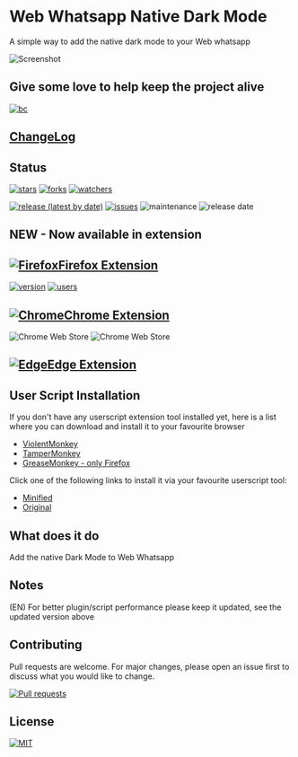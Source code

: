 # Web Whatsapp Native Dark Mode

A simple way to add the native dark mode to your Web whatsapp

![Screenshot](https://i.imgur.com/Ccl0Twl.gif)

## Give some love to help keep the project alive

[![bc](https://cdn.buymeacoffee.com/buttons/lato-black.png)](https://www.buymeacoffee.com/dippas)

## [ChangeLog](https://github.com/dippas/WebWhatsapp-Native-DarkMode/releases)

## Status

[![stars](https://img.shields.io/github/stars/dippas/WebWhatsapp-Native-DarkMode.svg?style=social)](https://github.com/dippas/Whatsapp-Native-DarkMode/stargazers)
[![forks](https://img.shields.io/github/forks/dippas/WebWhatsapp-Native-DarkMode.svg?style=social)](https://github.com/dippas/Whatsapp-Native-DarkMode/network)
[![watchers](https://img.shields.io/github/watchers/dippas/WebWhatsapp-Native-DarkMode?label=Watchers&style=social)](https://github.com/dippas/Whatsapp-Native-DarkMode/watchers)

[![release (latest by date)](https://img.shields.io/github/v/release/dippas/WebWhatsapp-Native-DarkMode)](https://github.com/dippas/WebWhatsapp-Native-DarkMode/releases/latest)
[![issues](https://img.shields.io/github/issues/dippas/WebWhatsapp-Native-DarkMode)](https://github.com/dippas/Whatsapp-Native-DarkMode/issues)
![maintenance](https://img.shields.io/maintenance/yes/2020)
![release date](https://img.shields.io/github/release-date/dippas/WebWhatsapp-Native-DarkMode)

## NEW - Now available in extension

## [![Firefox](https://i.imgur.com/k8dziXb.png)Firefox Extension](https://addons.mozilla.org/en-US/firefox/addon/webwhatsapp-native-darkmode/)

[![version](https://img.shields.io/amo/v/WebWhatsapp-Native-DarkMode?color=orange)](https://addons.mozilla.org/pt-PT/firefox/addon/webwhatsapp-native-darkmode/)
[![users](https://img.shields.io/amo/users/WebWhatsapp-Native-DarkMode?color=orange)](https://addons.mozilla.org/pt-PT/firefox/addon/webwhatsapp-native-darkmode/)

## [![Chrome](https://i.imgur.com/RctyFpe.png)Chrome Extension](https://chrome.google.com/webstore/detail/hofpgmccblgdpklckoopbfpcojffbfef/)

![Chrome Web Store](https://img.shields.io/chrome-web-store/v/hofpgmccblgdpklckoopbfpcojffbfef)
![Chrome Web Store](https://img.shields.io/chrome-web-store/users/hofpgmccblgdpklckoopbfpcojffbfef?color=blue)

## [![Edge](https://i.imgur.com/DhnhrKW.png)Edge Extension](https://microsoftedge.microsoft.com/addons/detail/ioiokiochndejeigfkekclmhgokkcidd?fbclid=IwAR2dBD6KJus11CUcliR4BkFMX-dNlczff1mTCYa4HD9D7TH1PFPurcH3HvM)

## User Script Installation

If you don't have any userscript extension tool installed yet, here is a list where you can download and install it to your favourite browser

- [ViolentMonkey](https://violentmonkey.github.io/get-it/)
- [TamperMonkey](https://www.tampermonkey.net/)
- [GreaseMonkey - only Firefox](https://addons.mozilla.org/en-US/firefox/addon/greasemonkey/)

 Click one of the following links to install it via your favourite userscript tool:

- [Minified](https://raw.githubusercontent.com/dippas/WebWhatsapp-Native-DarkMode/master/js/userscript/webwhatsappnativedarkmode.min.user.js)
- [Original](https://raw.githubusercontent.com/dippas/WebWhatsapp-Native-DarkMode/master/js/userscript/webwhatsappnativedarkmode.user.js)

## What does it do

Add the native Dark Mode to Web Whatsapp

## Notes

(EN) For better plugin/script performance please keep it updated, see the updated version above

## Contributing

Pull requests are welcome. For major changes, please open an issue first to discuss what you would like to change.

[![Pull requests](https://img.shields.io/github/issues-pr/dippas/WebWhatsapp-Native-DarkMode)](https://github.com/dippas/Whatsapp-Native-DarkMode/pulls)

## License

[![MIT](https://img.shields.io/github/license/dippas/WebWhatsapp-Native-DarkMode)](https://choosealicense.com/licenses/mit/)
